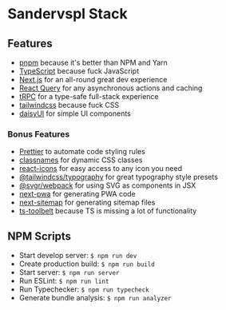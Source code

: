 # Sandervspl Stack

## Features

- [pnpm](https://pnpm.io/) because it's better than NPM and Yarn
- [TypeScript](https://www.typescriptlang.org/) because fuck JavaScript
- [Next.js](https://nextjs.org/) for an all-round great dev experience
- [React Query](https://react-query.tanstack.com/overview) for any asynchronous actions and caching
- [tRPC](https://trpc.io/) for a type-safe full-stack experience
- [tailwindcss](https://tailwindcss.com/) because fuck CSS
- [daisyUI](https://daisyui.com/) for simple UI components

### Bonus Features

- [Prettier](https://prettier.io/) to automate code styling rules
- [classnames](https://www.npmjs.com/package/classnames) for dynamic CSS classes
- [react-icons](https://react-icons.github.io/react-icons) for easy access to any icon you need
- [@tailwindcss/typography](https://tailwindcss.com/docs/typography-plugin) for great typography style presets
- [@svgr/webpack](https://www.npmjs.com/package/@svgr/webpack) for using SVG as components in JSX
- [next-pwa](https://www.npmjs.com/package/next-pwa) for generating PWA code
- [next-sitemap](https://www.npmjs.com/package/next-sitemap) for generating sitemap files
- [ts-toolbelt](https://millsp.github.io/ts-toolbelt/4.2.1/) because TS is missing a lot of functionality

## NPM Scripts

- Start develop server: `$ npm run dev`
- Create production build: `$ npm run build`
- Start server: `$ npm run server`
- Run ESLint: `$ npm run lint`
- Run Typechecker: `$ npm run typecheck`
- Generate bundle analysis: `$ npm run analyzer`
